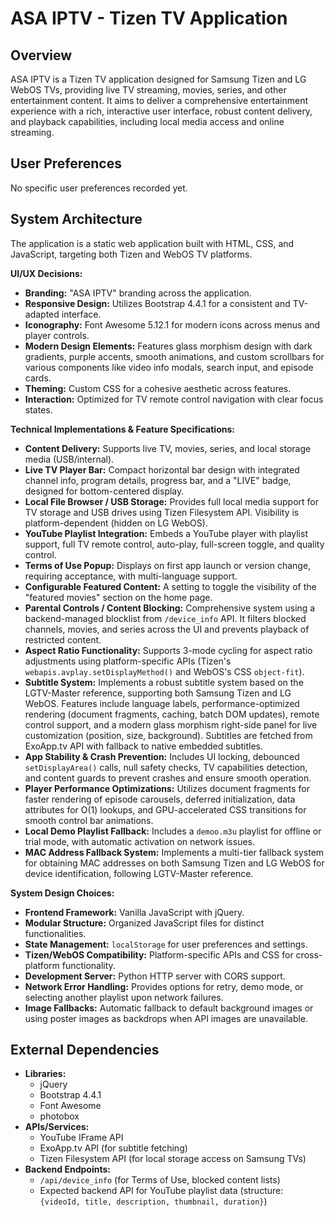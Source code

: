 # ASA IPTV - Tizen TV Application

## Overview
ASA IPTV is a Tizen TV application designed for Samsung Tizen and LG WebOS TVs, providing live TV streaming, movies, series, and other entertainment content. It aims to deliver a comprehensive entertainment experience with a rich, interactive user interface, robust content delivery, and playback capabilities, including local media access and online streaming.

## User Preferences
No specific user preferences recorded yet.

## System Architecture
The application is a static web application built with HTML, CSS, and JavaScript, targeting both Tizen and WebOS TV platforms.

**UI/UX Decisions:**
-   **Branding:** "ASA IPTV" branding across the application.
-   **Responsive Design:** Utilizes Bootstrap 4.4.1 for a consistent and TV-adapted interface.
-   **Iconography:** Font Awesome 5.12.1 for modern icons across menus and player controls.
-   **Modern Design Elements:** Features glass morphism design with dark gradients, purple accents, smooth animations, and custom scrollbars for various components like video info modals, search input, and episode cards.
-   **Theming:** Custom CSS for a cohesive aesthetic across features.
-   **Interaction:** Optimized for TV remote control navigation with clear focus states.

**Technical Implementations & Feature Specifications:**
-   **Content Delivery:** Supports live TV, movies, series, and local storage media (USB/internal).
-   **Live TV Player Bar:** Compact horizontal bar design with integrated channel info, program details, progress bar, and a "LIVE" badge, designed for bottom-centered display.
-   **Local File Browser / USB Storage:** Provides full local media support for TV storage and USB drives using Tizen Filesystem API. Visibility is platform-dependent (hidden on LG WebOS).
-   **YouTube Playlist Integration:** Embeds a YouTube player with playlist support, full TV remote control, auto-play, full-screen toggle, and quality control.
-   **Terms of Use Popup:** Displays on first app launch or version change, requiring acceptance, with multi-language support.
-   **Configurable Featured Content:** A setting to toggle the visibility of the "featured movies" section on the home page.
-   **Parental Controls / Content Blocking:** Comprehensive system using a backend-managed blocklist from `/device_info` API. It filters blocked channels, movies, and series across the UI and prevents playback of restricted content.
-   **Aspect Ratio Functionality:** Supports 3-mode cycling for aspect ratio adjustments using platform-specific APIs (Tizen's `webapis.avplay.setDisplayMethod()` and WebOS's CSS `object-fit`).
-   **Subtitle System:** Implements a robust subtitle system based on the LGTV-Master reference, supporting both Samsung Tizen and LG WebOS. Features include language labels, performance-optimized rendering (document fragments, caching, batch DOM updates), remote control support, and a modern glass morphism right-side panel for live customization (position, size, background). Subtitles are fetched from ExoApp.tv API with fallback to native embedded subtitles.
-   **App Stability & Crash Prevention:** Includes UI locking, debounced `setDisplayArea()` calls, null safety checks, TV capabilities detection, and content guards to prevent crashes and ensure smooth operation.
-   **Player Performance Optimizations:** Utilizes document fragments for faster rendering of episode carousels, deferred initialization, data attributes for O(1) lookups, and GPU-accelerated CSS transitions for smooth control bar animations.
-   **Local Demo Playlist Fallback:** Includes a `demoo.m3u` playlist for offline or trial mode, with automatic activation on network issues.
-   **MAC Address Fallback System:** Implements a multi-tier fallback system for obtaining MAC addresses on both Samsung Tizen and LG WebOS for device identification, following LGTV-Master reference.

**System Design Choices:**
-   **Frontend Framework:** Vanilla JavaScript with jQuery.
-   **Modular Structure:** Organized JavaScript files for distinct functionalities.
-   **State Management:** `localStorage` for user preferences and settings.
-   **Tizen/WebOS Compatibility:** Platform-specific APIs and CSS for cross-platform functionality.
-   **Development Server:** Python HTTP server with CORS support.
-   **Network Error Handling:** Provides options for retry, demo mode, or selecting another playlist upon network failures.
-   **Image Fallbacks:** Automatic fallback to default background images or using poster images as backdrops when API images are unavailable.

## External Dependencies
-   **Libraries:**
    -   jQuery
    -   Bootstrap 4.4.1
    -   Font Awesome
    -   photobox
-   **APIs/Services:**
    -   YouTube IFrame API
    -   ExoApp.tv API (for subtitle fetching)
    -   Tizen Filesystem API (for local storage access on Samsung TVs)
-   **Backend Endpoints:**
    -   `/api/device_info` (for Terms of Use, blocked content lists)
    -   Expected backend API for YouTube playlist data (structure: `{videoId, title, description, thumbnail, duration}`)